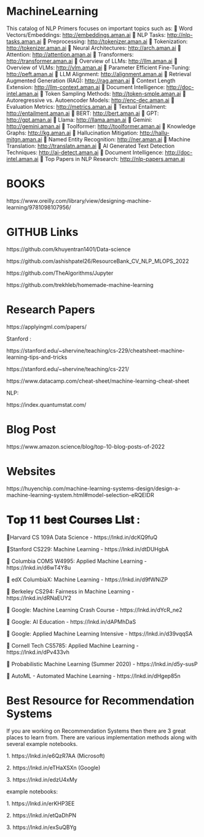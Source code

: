 # MachineLearning

 This catalog of NLP Primers focuses on important topics such as:
🔹 Word Vectors/Embeddings: http://embeddings.aman.ai
🔹 NLP Tasks: http://nlp-tasks.aman.ai
🔹 Preprocessing: http://tokenizer.aman.ai
🔹 Tokenization: http://tokenizer.aman.ai
🔹 Neural Architectures: http://arch.aman.ai
🔹 Attention: http://attention.aman.ai
🔹 Transformers: http://transformer.aman.ai
🔹 Overview of LLMs: http://llm.aman.ai
🔹 Overview of VLMs: http://vlm.aman.ai
🔹 Parameter Efficient Fine-Tuning: http://peft.aman.ai
🔹 LLM Alignment: http://alignment.aman.ai
🔹 Retrieval Augmented Generation (RAG): http://rag.aman.ai
🔹 Context Length Extension: http://llm-context.aman.ai
🔹 Document Intelligence: http://doc-intel.aman.ai
🔹 Token Sampling Methods: http://token-smple.aman.ai
🔹 Autoregressive vs. Autoencoder Models: http://enc-dec.aman.ai
🔹 Evaluation Metrics: http://metrics.aman.ai
🔹 Textual Entailment: http://entailment.aman.ai
🔹 BERT: http://bert.aman.ai
🔹 GPT: http://gpt.aman.ai
🔹 Llama: http://llama.aman.ai
🔹 Gemini: http://gemini.aman.ai
🔹 Toolformer: http://toolformer.aman.ai
🔹 Knowledge Graphs: http://kg.aman.ai
🔹 Hallucination Mitigation: http://hallu-mitgn.aman.ai
🔹 Named Entity Recognition: http://ner.aman.ai
🔹 Machine Translation: http://translatn.aman.ai
🔹 AI Generated Text Detection Techniques: http://ai-detect.aman.ai
🔹 Document Intelligence: http://doc-intel.aman.ai
🔹 Top Papers in NLP Research: http://nlp-papers.aman.ai

<h1>BOOKS</h1>
<p>https://www.oreilly.com/library/view/designing-machine-learning/9781098107956/</p>


<h1>GITHUB Links</h1>
<p>https://github.com/khuyentran1401/Data-science</p>

<p>https://github.com/ashishpatel26/ResourceBank_CV_NLP_MLOPS_2022</p>

<p>https://github.com/TheAlgorithms/Jupyter</p>

<p>https://github.com/trekhleb/homemade-machine-learning</p>

<h1>Research Papers</h1>
<p>https://applyingml.com/papers/</p>
<p>Stanford :</p>

<p>https://stanford.edu/~shervine/teaching/cs-229/cheatsheet-machine-learning-tips-and-tricks</p>

<p>https://stanford.edu/~shervine/teaching/cs-221/</p>

<p>https://www.datacamp.com/cheat-sheet/machine-learning-cheat-sheet</p>

<p>NLP:</p>
<p>https://index.quantumstat.com/</p>


<h1>Blog Post</h1>
<p>https://www.amazon.science/blog/top-10-blog-posts-of-2022</p>

<h1>Websites</h1>
https://huyenchip.com/machine-learning-systems-design/design-a-machine-learning-system.html#model-selection-eRQEIDR


<h1>𝐓𝐨𝐩 𝟏𝟏 𝐛𝐞𝐬𝐭 𝐂𝐨𝐮𝐫𝐬𝐞𝐬 𝐋𝐢𝐬𝐭 :</h1>
<P>🔸Harvard CS 109A Data Science - https://lnkd.in/dcKQ9fuQ </P>

<P>🔸Stanford CS229: Machine Learning - https://lnkd.in/dtDUHgbA </P>

<P>🔸 Columbia COMS W4995: Applied Machine Learning - https://lnkd.in/d6wT4Y8u </P>

<P>🔸 edX ColumbiaX: Machine Learning - https://lnkd.in/d9fWNiZP </P>

<P>🔸 Berkeley CS294: Fairness in Machine Learning - https://lnkd.in/dRNaEUY2 </P>

<P>🔸 Google: Machine Learning Crash Course - https://lnkd.in/dYcR_ne2 </P>

<P>🔸 Google: AI Education - https://lnkd.in/dAPMhDaS </P>

<P>🔸 Google: Applied Machine Learning Intensive - https://lnkd.in/d39vqqSA </P>

<P>🔸 Cornell Tech CS5785: Applied Machine Learning - https://lnkd.in/dPv433vh </P>

<P>🔸 Probabilistic Machine Learning (Summer 2020) - https://lnkd.in/d5y-susP </P>

<P>🔸 AutoML - Automated Machine Learning - https://lnkd.in/dHgep85n </P>



<h1>Best Resource for Recommendation Systems</h1>

<p>If you are working on Recommendation Systems then there are 3 great places to learn from. There are various implementation methods along with several example notebooks.</p>

<p>1. https://lnkd.in/e6QzR7AA (Microsoft)</p>

<p>2. https://lnkd.in/eTHaXSXn (Google)</p>

<p>3. https://lnkd.in/edzU4xMy</p>

<p>example notebooks:</p>
<p>1. https://lnkd.in/erKHP3EE </p>

<p>2. https://lnkd.in/etQaDhPN </p>

<p>3. https://lnkd.in/exSuQBYg</p>




